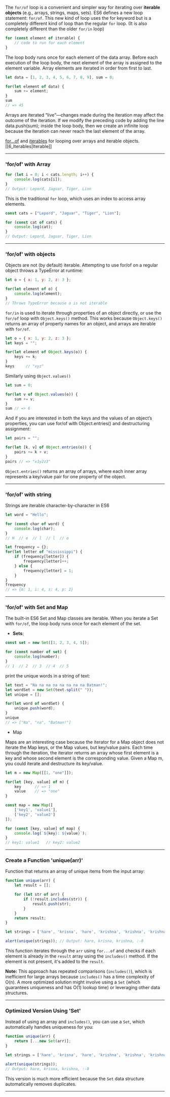 
The `for/of` loop is a convenient and simpler way for iterating over **iterable objects** (e.g., arrays, strings, maps, sets).
ES6 defines a new loop statement: `for/of`. This new kind of loop uses the for keyword but is a completely different kind of loop than the regular `for` loop. (It is also completely different than the older `for/in` loop)


```js
for (const element of iterable) {
    // code to run for each element
}
```

The loop body runs once for each element of the data array.
Before each execution of the loop body, the next element of the array is assigned to the element variable. Array elements are iterated in order from first to last.

```js
let data = [1, 2, 3, 4, 5, 6, 7, 8, 9], sum = 0;

for(let element of data) {
	sum += element;
}
sum
// => 45
```

Arrays are iterated “live”—changes made during the iteration may affect the outcome
of the iteration. If we modify the preceding code by adding the line data.push(sum);
inside the loop body, then we create an infinite loop because the iteration can never
reach the last element of the array.

[for…of](https://javascript.info/array#loops) and [iterables](https://javascript.info/iterable) for looping over arrays and iterable objects.
[[6_Iterables|Iterable]]

___

### 'for/of' with Array

```js
for (let i = 0; i < cats.length; i++) {
    console.log(cats[i]);
}
// Output: Lepord, Jaguar, Tiger, Lion
```
This is the traditional `for` loop, which uses an index to access array elements.

```js
const cats = ["Lepord", "Jaguar", "Tiger", "Lion"];

for (const cat of cats) {
    console.log(cat);
}
// Output: Lepord, Jaguar, Tiger, Lion
```

___

### 'for/of' with objects

Objects are not (by default) iterable. Attempting to use for/of on a regular object
throws a TypeError at runtime:
```js
let o = { x: 1, y: 2, z: 3 };

for(let element of o) { 
	console.log(element);
}
// Throws TypeError because o is not iterable
```

`for/in` is used to iterate through properties of an object directly, or use the `for/of` loop with `Object.keys()` method. This works because `Object.keys()` returns an array of property names for an object,
and arrays are iterable with `for/of`. 

```js
let o = { x: 1, y: 2, z: 3 };
let keys = "";

for(let element of Object.keys(o)) { 
	keys += k;
}
keys     // "xyz"
```

Similarly using `Object.values()`
```js
let sum = 0;

for(let v of Object.values(o)) {
	sum += v;
}
sum // => 6
```

And if you are interested in both the keys and the values of an object’s properties, you
can use for/of with Object.entries() and destructuring assignment:
```js
let pairs = "";

for(let [k, v] of Object.entries(o)) {
	pairs += k + v;
}
pairs // => "x1y2z3"
```
`Object.entries()` returns an array of arrays, where each inner array represents a
key/value pair for one property of the object.


---

### 'for/of' with string

Strings are iterable character-by-character in ES6

```js
let word = "Hello";

for (const char of word) {
    console.log(char);
}
// H  // e  // l  // l  // o
```

```js
let frequency = {};
for(let letter of "mississippi") {
	if (frequency[letter]) {
		frequency[letter]++;
	} else {
		frequency[letter] = 1;
	}
}
frequency
// => {m: 1, i: 4, s: 4, p: 2}
```


___

### 'for/of' with Set and Map


The built-in ES6 Set and Map classes are iterable. When you iterate a Set with `for/of`, the loop body runs once for each element of the set.

- **Sets**:
```js
const set = new Set([1, 2, 3, 4, 5]);

for (const number of set) {
    console.log(number);
}
// 1  // 2  // 3  // 4  // 5
```

print the unique words in a string of text:
```js
let text = "Na na na na na na na na Batman!";
let wordSet = new Set(text.split(" "));
let unique = [];

for(let word of wordSet) {
	unique.push(word);
}
unique 
// => ["Na", "na", "Batman!"]
```

* Map

Maps are an interesting case because the iterator for a Map object does not iterate the
Map keys, or the Map values, but key/value pairs. Each time through the iteration, the
iterator returns an array whose first element is a key and whose second element is the
corresponding value. Given a Map m, you could iterate and destructure its key/value.

```js
let m = new Map([[1, "one"]]);

for(let [key, value] of m) {
	key      // => 1
	value    // => "one"
}
```


```js
const map = new Map([
    ['key1', 'value1'],
    ['key2', 'value2']
]);

for (const [key, value] of map) {
    console.log(`${key}: ${value}`);
}
// key1: value1   // key2: value2
```




---

### **Create a Function 'unique(arr)'**

Function that returns an array of unique items from the input array:

```js
function unique(arr) {
    let result = [];

    for (let str of arr) {
        if (!result.includes(str)) {
            result.push(str);
        }
    }
    return result;
}

let strings = ['hare', 'krisna', 'hare', 'krishna', 'krishna', 'krishna', 'hare', 'hare', ':-0'];

alert(unique(strings)); // Output: hare, krisna, krishna, :-0
```

This function iterates through the `arr` using `for...of` and checks if each element is already in the `result` array using the `includes()` method. If the element is not present, it's added to the `result`.

**Note:** This approach has repeated comparisons (`includes()`), which is inefficient for large arrays because `includes()` has a time complexity of O(n). A more optimized solution might involve using a `Set` (which guarantees uniqueness and has O(1) lookup time) or leveraging other data structures.

---

### Optimized Version Using 'Set'

Instead of using an array and `includes()`, you can use a `Set`, which automatically handles uniqueness for you:

```js
function unique(arr) {
    return [...new Set(arr)];
}

let strings = ['hare', 'krisna', 'hare', 'krishna', 'krishna', 'krishna', 'hare', 'hare', ':-0'];

alert(unique(strings)); 
// Output: hare, krisna, krishna, :-0
```

This version is much more efficient because the `Set` data structure automatically removes duplicates.

---

